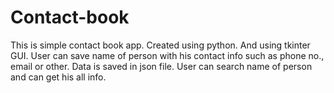 # Contact-book
This is simple contact book app. Created using python. And using  tkinter GUI. User can save name of person with his contact info such as phone no., email or other. Data is saved  in json file. User can search name of person and can get his all info.

